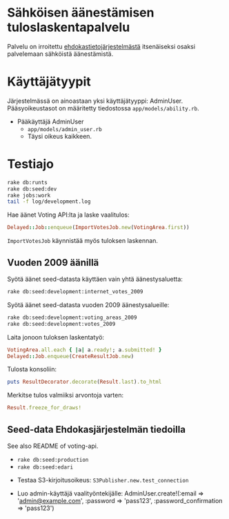 # Sähköisen äänestämisen tuloslaskentapalvelu

Palvelu on irroitettu [ehdokastietojärjestelmästä](https://github.com/hyy-vaalit/ehdokastiedot)
itsenäiseksi osaksi palvelemaan sähköistä äänestämistä.


# Käyttäjätyypit

Järjestelmässä on ainoastaan yksi käyttäjätyyppi: AdminUser.
Pääsyoikeustasot on määritetty tiedostossa `app/models/ability.rb`.

* Pääkäyttäjä AdminUser
  - `app/models/admin_user.rb`
  - Täysi oikeus kaikkeen.


# Testiajo

```bash
rake db:runts
rake db:seed:dev
rake jobs:work
tail -f log/development.log
```

Hae äänet Voting API:lta ja laske vaalitulos:
```ruby
Delayed::Job::enqueue(ImportVotesJob.new(VotingArea.first))
```

`ImportVotesJob` käynnistää myös tuloksen laskennan.


## Vuoden 2009 äänillä
Syötä äänet seed-datasta käyttäen vain yhtä äänestysaluetta:
```bash
rake db:seed:development:internet_votes_2009
```

Syötä äänet seed-datasta vuoden 2009 äänestysalueille:
```bash
rake db:seed:development:voting_areas_2009
rake db:seed:development:votes_2009
```

Laita jonoon tuloksen laskentatyö:
```ruby
VotingArea.all.each { |a| a.ready!; a.submitted! }
Delayed::Job.enqueue(CreateResultJob.new)
```

Tulosta konsoliin:
```ruby
puts ResultDecorator.decorate(Result.last).to_html
```

Merkitse tulos valmiiksi arvontoja varten:
```ruby
Result.freeze_for_draws!
```

## Seed-data Ehdokasjärjestelmän tiedoilla

See also README of voting-api.

- `rake db:seed:production`
- `rake db:seed:edari`

* Testaa S3-kirjoitusoikeus:
`S3Publisher.new.test_connection`

* Luo admin-käyttäjä vaalityöntekijälle:
AdminUser.create!(:email => 'admin@example.com', :password => 'pass123', :password_confirmation => 'pass123')
